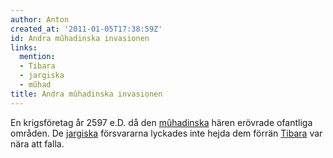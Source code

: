 ```yaml
---
author: Anton
created_at: '2011-01-05T17:38:59Z'
id: Andra mûhadinska invasionen
links:
  mention:
  - Tibara
  - jargiska
  - mûhad
title: Andra mûhadinska invasionen
---
```


En krigsföretag år 2597 e.D. då den [mûhadinska] hären erövrade ofantliga områden. De [jargiska]
försvararna lyckades inte hejda dem förrän [Tibara] var nära att falla.

  [mûhadinska]: mûhad
  [jargiska]: jargiska
  [Tibara]: Tibara
